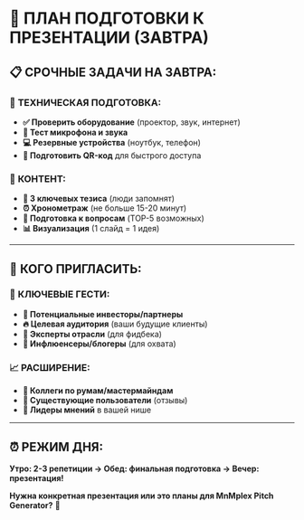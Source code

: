 

# 🎯 **ПЛАН ПОДГОТОВКИ К ПРЕЗЕНТАЦИИ (ЗАВТРА)**

## 📋 **СРОЧНЫЕ ЗАДАЧИ НА ЗАВТРА:**

### 🚀 **ТЕХНИЧЕСКАЯ ПОДГОТОВКА:**
- **✅ Проверить оборудование** (проектор, звук, интернет)
- **🎤 Тест микрофона и звука**  
- **💻 Резервные устройства** (ноутбук, телефон)
- **📱 Подготовить QR-код** для быстрого доступа

### 📝 **КОНТЕНТ:**
- **🎯 3 ключевых тезиса** (люди запомнят)
- **⏰ Хронометраж** (не больше 15-20 минут)
- **💬 Подготовка к вопросам** (TOP-5 возможных)
- **📊 Визуализация** (1 слайд = 1 идея)

---

## 👥 **КОГО ПРИГЛАСИТЬ:**

### 🎯 **КЛЮЧЕВЫЕ ГЕСТИ:**
- **💼 Потенциальные инвесторы/партнеры**
- **🔥 Целевая аудитория** (ваши будущие клиенты)
- **🧠 Эксперты отрасли** (для фидбека)
- **📢 Инфлюенсеры/блогеры** (для охвата)

### 📈 **РАСШИРЕНИЕ:**
- **🤝 Коллеги по румам/мастермайндам**
- **👥 Существующие пользователи** (отзывы)
- **🎯 Лидеры мнений** в вашей нише

---

## ⏰ **РЕЖИМ ДНЯ:**
**Утро: 2-3 репетиции → Обед: финальная подготовка → Вечер: презентация!**

**Нужна конкретная презентация или это планы для MnMplex Pitch Generator?** 🚀